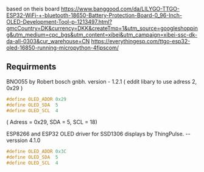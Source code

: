 based on theis board
https://www.banggood.com/da/LILYGO-TTGO-ESP32-WiFi-+-bluetooth-18650-Battery-Protection-Board-0_96-Inch-OLED-Development-Tool-p-1213497.html?gmcCountry=DK&currency=DKK&createTmp=1&utm_source=googleshopping&utm_medium=cpc_bgs&utm_content=xibei&utm_campaign=xibei-ssc-dk-da-all-0303&cur_warehouse=CN
https://everythingesp.com/ttgo-esp32-oled-16850-running-micropython-4fipscom/



## Requirments

BNO055 by Robert bosch gnbh. version - 1.2.1
( eddit libary to use adress 2, 0x29 )
```C++
#define OLED_ADDR 0x29
#define OLED_SDA  5
#define OLED_SCL  4
```
( Adress = 0x29, SDA = 5, SCL = 18)

ESP8266 and ESP32 OLED driver for SSD1306 displays by ThingPulse. -- verssion 4.1.0
```C++
#define OLED_ADDR 0x3C
#define OLED_SDA  5
#define OLED_SCL  4
```
